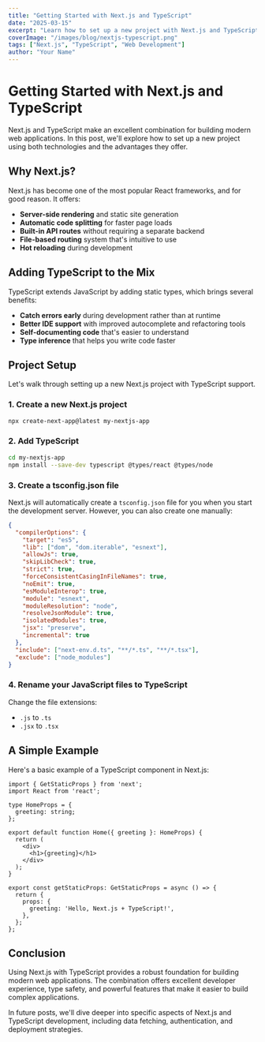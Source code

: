 ```yaml
---
title: "Getting Started with Next.js and TypeScript"
date: "2025-03-15"
excerpt: "Learn how to set up a new project with Next.js and TypeScript, and discover the benefits of this powerful combination."
coverImage: "/images/blog/nextjs-typescript.png"
tags: ["Next.js", "TypeScript", "Web Development"]
author: "Your Name"
---
```


# Getting Started with Next.js and TypeScript

Next.js and TypeScript make an excellent combination for building modern web applications. In this post, we'll explore how to set up a new project using both technologies and the advantages they offer.

## Why Next.js?

Next.js has become one of the most popular React frameworks, and for good reason. It offers:

- **Server-side rendering** and static site generation
- **Automatic code splitting** for faster page loads
- **Built-in API routes** without requiring a separate backend
- **File-based routing** system that's intuitive to use
- **Hot reloading** during development

## Adding TypeScript to the Mix

TypeScript extends JavaScript by adding static types, which brings several benefits:

- **Catch errors early** during development rather than at runtime
- **Better IDE support** with improved autocomplete and refactoring tools
- **Self-documenting code** that's easier to understand
- **Type inference** that helps you write code faster

## Project Setup

Let's walk through setting up a new Next.js project with TypeScript support.

### 1. Create a new Next.js project

```bash
npx create-next-app@latest my-nextjs-app
```

### 2. Add TypeScript

```bash
cd my-nextjs-app
npm install --save-dev typescript @types/react @types/node
```

### 3. Create a tsconfig.json file

Next.js will automatically create a `tsconfig.json` file for you when you start the development server. However, you can also create one manually:

```json
{
  "compilerOptions": {
    "target": "es5",
    "lib": ["dom", "dom.iterable", "esnext"],
    "allowJs": true,
    "skipLibCheck": true,
    "strict": true,
    "forceConsistentCasingInFileNames": true,
    "noEmit": true,
    "esModuleInterop": true,
    "module": "esnext",
    "moduleResolution": "node",
    "resolveJsonModule": true,
    "isolatedModules": true,
    "jsx": "preserve",
    "incremental": true
  },
  "include": ["next-env.d.ts", "**/*.ts", "**/*.tsx"],
  "exclude": ["node_modules"]
}
```

### 4. Rename your JavaScript files to TypeScript

Change the file extensions:
- `.js` to `.ts`
- `.jsx` to `.tsx`

## A Simple Example

Here's a basic example of a TypeScript component in Next.js:

```tsx
import { GetStaticProps } from 'next';
import React from 'react';

type HomeProps = {
  greeting: string;
};

export default function Home({ greeting }: HomeProps) {
  return (
    <div>
      <h1>{greeting}</h1>
    </div>
  );
}

export const getStaticProps: GetStaticProps = async () => {
  return {
    props: {
      greeting: 'Hello, Next.js + TypeScript!',
    },
  };
};
```

## Conclusion

Using Next.js with TypeScript provides a robust foundation for building modern web applications. The combination offers excellent developer experience, type safety, and powerful features that make it easier to build complex applications.

In future posts, we'll dive deeper into specific aspects of Next.js and TypeScript development, including data fetching, authentication, and deployment strategies.